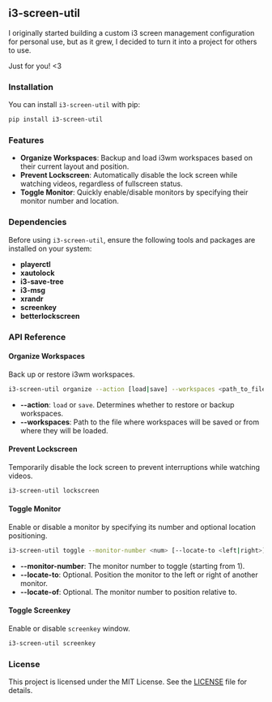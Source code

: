 ## i3-screen-util

I originally started building a custom i3 screen management configuration for personal use, but as it grew, I decided to turn it into a project for others to use.

Just for you! <3

### Installation

You can install `i3-screen-util` with pip:

```bash
pip install i3-screen-util
```

### Features

- **Organize Workspaces**: Backup and load i3wm workspaces based on their current layout and position.
- **Prevent Lockscreen**: Automatically disable the lock screen while watching videos, regardless of fullscreen status.
- **Toggle Monitor**: Quickly enable/disable monitors by specifying their monitor number and location.

### Dependencies

Before using `i3-screen-util`, ensure the following tools and packages are installed on your system:

- **playerctl**
- **xautolock**
- **i3-save-tree**
- **i3-msg**
- **xrandr**
- **screenkey**
- **betterlockscreen**

### API Reference

#### Organize Workspaces

Back up or restore i3wm workspaces.

```bash
i3-screen-util organize --action [load|save] --workspaces <path_to_file>
```

- **--action**: `load` or `save`. Determines whether to restore or backup workspaces.
- **--workspaces**: Path to the file where workspaces will be saved or from where they will be loaded.

#### Prevent Lockscreen

Temporarily disable the lock screen to prevent interruptions while watching videos.

```bash
i3-screen-util lockscreen
```

#### Toggle Monitor

Enable or disable a monitor by specifying its number and optional location positioning.

```bash
i3-screen-util toggle --monitor-number <num> [--locate-to <left|right>] [--locate-of <monitor_number>]
```

- **--monitor-number**: The monitor number to toggle (starting from 1).
- **--locate-to**: Optional. Position the monitor to the left or right of another monitor.
- **--locate-of**: Optional. The monitor number to position relative to.

#### Toggle Screenkey

Enable or disable `screenkey` window.
```bash
i3-screen-util screenkey
```

### License

This project is licensed under the MIT License. See the [LICENSE](https://github.com/icanvardar/i3-screen-util/blob/main/LICENSE) file for details.
